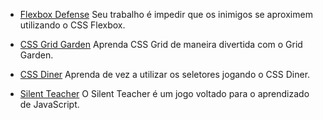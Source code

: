 <!------------------------------------------------------------------------------
  #JOGOS
------------------------------------------------------------------------------->

<!-- Seção do Sidebar voltada para os conteúdos de jogos -->

- [Flexbox Defense](http://www.flexboxdefense.com/) Seu trabalho é impedir que
  os inimigos se aproximem utilizando o CSS Flexbox.

- [CSS Grid Garden](https://cssgridgarden.com/) Aprenda CSS Grid de maneira
  divertida com o Grid Garden.

- [CSS Diner](https://flukeout.github.io/) Aprenda de vez a utilizar os
  seletores jogando o CSS Diner.

- [Silent Teacher](http://silentteacher.toxicode.fr/) O Silent Teacher é um
  jogo voltado para o aprendizado de JavaScript.
